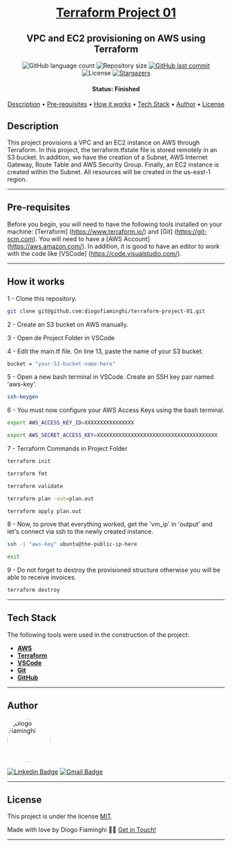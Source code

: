 <h1 align="center">
   <a href="#"> Terraform Project 01 </a>
</h1>

<h2 align="center">
    VPC and EC2 provisioning on AWS using Terraform
</h2>

<p align="center">
  <img alt="GitHub language count" src="https://img.shields.io/github/languages/count/diogofiaminghi/terraform-project-01?color=%2304D361">

  <img alt="Repository size" src="https://img.shields.io/github/repo-size/diogofiaminghi/terraform-project-01">

   <a href="https://github.com/diogofiaminghi/terraform-project-01/commits/master">
    <img alt="GitHub last commit" src="https://img.shields.io/github/last-commit/diogofiaminghi/terraform-project-01">
  </a>
    
   <img alt="License" src="https://img.shields.io/badge/license-MIT-brightgreen">
	
   <a href="https://github.com/diogofiaminghi/terraform-project-01/stargazers">
    <img alt="Stargazers" src="https://img.shields.io/github/stars/diogofiaminghi/terraform-project-01?style=social">
  </a>
</p>


<h4 align="center"> 
	 Status: Finished
</h4>

<p align="center">
 <a href="#description">Description</a> •
 <a href="#pre-requisites">Pre-requisites</a> • 
 <a href="#how-it-works">How it works</a> • 
 <a href="#tech-stack">Tech Stack</a> • 
 <a href="#author">Author</a> • 
 <a href="#license">License</a>

</p>


## Description

This project provisions a VPC and an EC2 instance on AWS through Terraform. In this project, the terraform.tfstate file is stored remotely in an S3 bucket. In addition, we have the creation of a Subnet, AWS Internet Gateway, Route Table and AWS Security Group. Finally, an EC2 instance is created within the Subnet. All resources will be created in the us-east-1 region.

---

## Pre-requisites

Before you begin, you will need to have the following tools installed on your machine:
[Terraform] (https://www.terraform.io/) and [Git] (https://git-scm.com).
You will need to have a [AWS Account] (https://aws.amazon.com/).
In addition, it is good to have an editor to work with the code like [VSCode] (https://code.visualstudio.com/).

---

## How it works

1 - Clone this repository.

```bash
git clone git@github.com:diogofiaminghi/terraform-project-01.git
```

2 - Create an S3 bucket on AWS manually.

3 - Open de Project Folder in VSCode

4 - Edit the main.tf file. On line 13, paste the name of your S3 bucket.

```bash
bucket = "your-S3-bucket-name-here"
```

5 - Open a new bash terminal in VSCode. Create an SSH key pair named 'aws-key'.

```bash
ssh-keygen
```

6 - You must now configure your AWS Access Keys using the bash terminal.

```bash
export AWS_ACCESS_KEY_ID=XXXXXXXXXXXXXXXX
```
```bash
export AWS_SECRET_ACCESS_KEY=XXXXXXXXXXXXXXXXXXXXXXXXXXXXXXXXXXXXXXX
```

7 - Terraform Commands in Project Folder
```bash
terraform init
```

```bash
terraform fmt
```

```bash
terraform validate
```

```bash
terraform plan -out=plan.out
```

```bash
terraform apply plan.out
```

8 - Now, to prove that everything worked, get the 'vm_ip' in 'output' and let's connect via ssh to the newly created instance.

```bash
ssh -i "aws-key" ubuntu@the-public-ip-here
```
```bash
exit
```

9 - Do not forget to destroy the provisioned structure otherwise you will be able to receive invoices.
```bash
terraform destroy
```

---

## Tech Stack

The following tools were used in the construction of the project:

-   **[AWS](https://aws.amazon.com/?nc1=h_ls)**
-   **[Terraform](https://www.terraform.io/)**
-   **[VSCode](https://code.visualstudio.com/)**
-   **[Git](https://git-scm.com/)**
-   **[GitHub](https://github.com/)**

---

## Author

<a href="https://www.linkedin.com/in/diogofiaminghi/">
 <img style="border-radius: 50%;" src="https://avatars.githubusercontent.com/u/100308537?s=400&u=abd27efe08d079fba2776ad691516666e8339aa5&v=4" width="100px;" alt="Diogo Fiaminghi"/>
	
[![Linkedin Badge](https://img.shields.io/badge/-Diogo_Fiaminghi-blue?style=flat-square&logo=Linkedin&logoColor=white&link=https://www.linkedin.com/in/diogofiaminghi/)](https://www.linkedin.com/in/diogofiaminghi/) 
[![Gmail Badge](https://img.shields.io/badge/-diogofiaminghi@gmail.com-c14438?style=flat-square&logo=Gmail&logoColor=white&link=mailto:diogofiaminghi@gmail.com)](mailto:diogofiaminghi@gmail.com)

---

## License

This project is under the license [MIT](https://github.com/diogofiaminghi/terraform-project-01/blob/704db28f58bfcf11bfafb5655f7ee122cdc854cd/LICENCE).

Made with love by Diogo Fiaminghi 👋🏽 [Get in Touch!](Https://www.linkedin.com/in/diogofiaminghi/)

---
